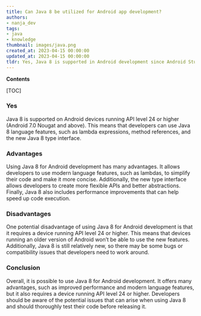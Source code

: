 ```yaml
---
title: Can Java 8 be utilized for Android app development?
authors:
- nanja_dev
tags:
- java
- knowledge
thumbnail: images/java.png
created_at: 2023-04-15 00:00:00
updated_at: 2023-04-15 00:00:00
tldr: Yes, Java 8 is supported in Android development since Android Studio 3.0.
---
```


**Contents**

[TOC]

### Yes

Java 8 is supported on Android devices running API level 24 or higher (Android 7.0 Nougat and above). This means that developers can use Java 8 language features, such as lambda expressions, method references, and the new Java 8 type interface.

### Advantages

Using Java 8 for Android development has many advantages. It allows developers to use modern language features, such as lambdas, to simplify their code and make it more concise. Additionally, the new type interface allows developers to create more flexible APIs and better abstractions. Finally, Java 8 also includes performance improvements that can help speed up code execution.

### Disadvantages

One potential disadvantage of using Java 8 for Android development is that it requires a device running API level 24 or higher. This means that devices running an older version of Android won’t be able to use the new features. Additionally, Java 8 is still relatively new, so there may be some bugs or compatibility issues that developers need to work around.

### Conclusion

Overall, it is possible to use Java 8 for Android development. It offers many advantages, such as improved performance and modern language features, but it also requires a device running API level 24 or higher. Developers should be aware of the potential issues that can arise when using Java 8 and should thoroughly test their code before releasing it.
